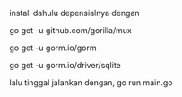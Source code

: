 install dahulu depensialnya dengan

go get -u github.com/gorilla/mux

go get -u gorm.io/gorm

go get -u gorm.io/driver/sqlite


lalu tinggal jalankan dengan, go run main.go
